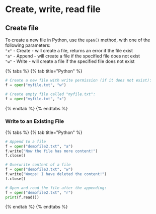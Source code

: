 # Create, write, read file

## Create file

To create a new file in Python, use the `open()` method, with one of the following parameters:  
`"x"` - Create - will create a file, returns an error if the file exist  
`"a"` - Append - will create a file if the specified file does not exist  
`"w"` - Write - will create a file if the specified file does not exist

{% tabs %}
{% tab title="Python" %}
```python
# Create a new file with write permission (if it does not exist):
f = open("myfile.txt", "w")

# Create empty file called "myfile.txt":
f = open("myfile.txt", "x")
```
{% endtab %}
{% endtabs %}

### Write to an Existing File

{% tabs %}
{% tab title="Python" %}
```python
# Append to a file
f = open("demofile2.txt", "a")
f.write("Now the file has more content!")
f.close()

# Overwrite content of a file
f = open("demofile3.txt", "w")
f.write("Woops! I have deleted the content!")
f.close()

# Open and read the file after the appending:
f = open("demofile2.txt", "r")
print(f.read())
```
{% endtab %}
{% endtabs %}


